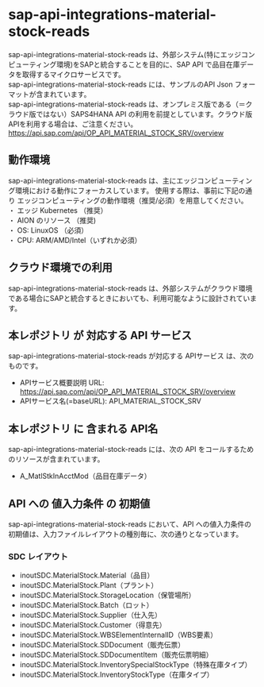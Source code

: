 # sap-api-integrations-material-stock-reads  
sap-api-integrations-material-stock-reads は、外部システム(特にエッジコンピューティング環境)をSAPと統合することを目的に、SAP API で品目在庫データを取得するマイクロサービスです。  
sap-api-integrations-material-stock-reads には、サンプルのAPI Json フォーマットが含まれています。  
sap-api-integrations-material-stock-reads は、オンプレミス版である（＝クラウド版ではない）SAPS4HANA API の利用を前提としています。クラウド版APIを利用する場合は、ご注意ください。  
https://api.sap.com/api/OP_API_MATERIAL_STOCK_SRV/overview  

## 動作環境
sap-api-integrations-material-stock-reads は、主にエッジコンピューティング環境における動作にフォーカスしています。 
使用する際は、事前に下記の通り エッジコンピューティングの動作環境（推奨/必須）を用意してください。  
・ エッジ Kubernetes （推奨）  
・ AION のリソース （推奨)  
・ OS: LinuxOS （必須）  
・ CPU: ARM/AMD/Intel（いずれか必須） 

## クラウド環境での利用  
sap-api-integrations-material-stock-reads は、外部システムがクラウド環境である場合にSAPと統合するときにおいても、利用可能なように設計されています。  

## 本レポジトリ が 対応する API サービス
sap-api-integrations-material-stock-reads が対応する APIサービス は、次のものです。

* APIサービス概要説明 URL: https://api.sap.com/api/OP_API_MATERIAL_STOCK_SRV/overview  
* APIサービス名(=baseURL): API_MATERIAL_STOCK_SRV

## 本レポジトリ に 含まれる API名
sap-api-integrations-material-stock-reads には、次の API をコールするためのリソースが含まれています。  

* A_MatlStkInAcctMod（品目在庫データ）

## API への 値入力条件 の 初期値
sap-api-integrations-material-stock-reads において、API への値入力条件の初期値は、入力ファイルレイアウトの種別毎に、次の通りとなっています。  

### SDC レイアウト

* inoutSDC.MaterialStock.Material（品目）
* inoutSDC.MaterialStock.Plant（プラント）
* inoutSDC.MaterialStock.StorageLocation（保管場所）
* inoutSDC.MaterialStock.Batch（ロット）
* inoutSDC.MaterialStock.Supplier（仕入先）
* inoutSDC.MaterialStock.Customer（得意先）
* inoutSDC.MaterialStock.WBSElementInternalID（WBS要素）
* inoutSDC.MaterialStock.SDDocument（販売伝票）
* inoutSDC.MaterialStock.SDDocumentItem（販売伝票明細）
* inoutSDC.MaterialStock.InventorySpecialStockType（特殊在庫タイプ）
* inoutSDC.MaterialStock.InventoryStockType（在庫タイプ）

